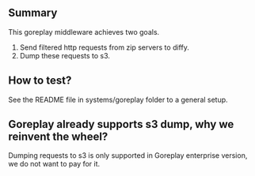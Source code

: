 ## Summary
This goreplay middleware achieves two goals.
1. Send filtered http requests from zip servers to diffy.
2. Dump these requests to s3.


## How to test?
See the README file in systems/goreplay folder to a general setup.

## Goreplay already supports s3 dump, why we reinvent the wheel?
Dumping requests to s3 is only supported in Goreplay enterprise version, we do
not want to pay for it.
